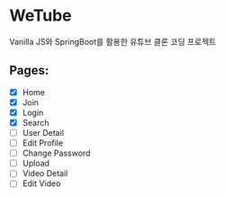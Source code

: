 # WeTube

Vanilla JS와 SpringBoot를 활용한 유튜브 클론 코딩 프로젝트

## Pages:

- [x] Home
- [x] Join
- [x] Login
- [x] Search
- [ ] User Detail
- [ ] Edit Profile
- [ ] Change Password
- [ ] Upload
- [ ] Video Detail
- [ ] Edit Video
